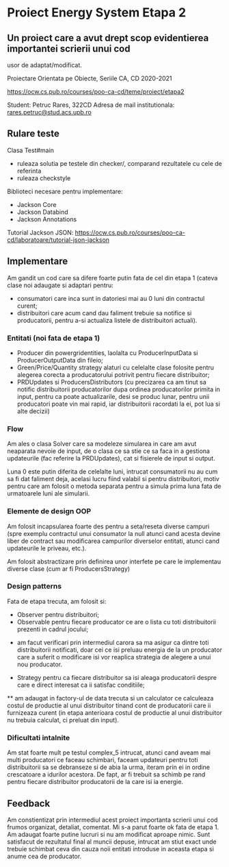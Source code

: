 # Proiect Energy System Etapa 2

## Un proiect care a avut drept scop evidentierea importantei scrierii unui cod
usor de adaptat/modificat.

Proiectare Orientata pe Obiecte, Seriile CA, CD
2020-2021

<https://ocw.cs.pub.ro/courses/poo-ca-cd/teme/proiect/etapa2>

Student: Petruc Rares, 322CD
Adresa de mail institutionala: rares.petruc@stud.acs.upb.ro

## Rulare teste

Clasa Test#main
  * ruleaza solutia pe testele din checker/, comparand rezultatele cu cele de referinta
  * ruleaza checkstyle

Biblioteci necesare pentru implementare:
* Jackson Core 
* Jackson Databind 
* Jackson Annotations

Tutorial Jackson JSON: 
<https://ocw.cs.pub.ro/courses/poo-ca-cd/laboratoare/tutorial-json-jackson>

## Implementare

Am gandit un cod care sa difere foarte putin fata de cel din etapa 1 (cateva
clase noi adaugate si adaptari pentru:
- consumatori care inca sunt in datoriesi mai au 0 luni din contractul curent;
- distribuitori care acum cand dau faliment trebuie sa notifice si producatorii,
pentru a-si actualiza listele de distribuitori actuali).

### Entitati (noi fata de etapa 1)

- Producer din powergridentities, laolalta cu ProducerInputData si
ProducerOutputData din fileio;
- Green/Price/Quantity strategy alaturi cu celelalte clase folosite pentru
alegerea corecta a producatorului potrivit pentru fiecare distribuitor;
- PRDUpdates si ProducersDistributors (cu precizarea ca am tinut sa notific
distribuitorii producatorilor dupa ordinea producatorilor primita in input,
pentru ca poate actualizarile, desi se produc lunar, pentru unii producatori
poate vin mai rapid, iar distribuitorii racordati la ei, pot lua si alte decizii)


### Flow

Am ales o clasa Solver care sa modeleze simularea in care am avut neaparata
nevoie de input, de o clasa ce sa stie ce sa faca in a gestiona updateurile
(fac referire la PRDUpdates), cat si fisierele de input si output.

Luna 0 este putin diferita de celelalte luni, intrucat consumatorii nu au cum
sa fi dat faliment deja, acelasi lucru fiind valabil si pentru distribuitori,
motiv pentru care am folosit o metoda separata pentru a simula prima luna fata
de urmatoarele luni ale simularii.

### Elemente de design OOP

Am folosit incapsularea foarte des pentru a seta/reseta diverse campuri (spre
exemplu contractul unui consumator la null atunci cand acesta devine liber de
contract sau modificarea campurilor diverselor entitati, atunci cand updateurile
le priveau, etc.).

Am folosit abstractizare prin definirea unor interfete pe care le implementau
diverse clase (cum ar fi ProducersStrategy)

### Design patterns

Fata de etapa trecuta, am folosit si:
- Observer pentru distribuitori;
- Observable pentru fiecare producator ce are o lista cu toti distribuitorii
prezenti in cadrul jocului;
* am facut verificari prin intermediul carora sa ma asigur ca dintre toti
distribuitorii notificati, doar cei ce isi preluau energia de la un producator
care a suferit o modificare isi vor reaplica strategia de alegere a unui
nou producator.

- Strategy pentru ca fiecare distribuitor sa isi aleaga producatorii despre
care e direct interesat ca ii satisfac conditiile;

** am adaugat in factory-ul de data trecuta si un calculator ce calculeaza
costul de productie al unui distribuitor tinand cont de producatorii care ii
furnizeaza curent (in etapa anterioara costul de productie al unui distribuitor
nu trebuia calculat, ci preluat din input).

### Dificultati intalnite
Am stat foarte mult pe testul complex_5 intrucat, atunci cand aveam mai multi
producatori ce faceau schimbari, faceam updateuri pentru toti distribuitorii
sa se debranseze si de abia la urma, iteram prin ei in ordine crescatoare
a idurilor acestora. De fapt, ar fi trebuit sa schimb pe rand pentru fiecare
distribuitor producatorii de la care isi ia energie.

## Feedback
Am constientizat prin intermediul acest proiect importanta scrierii unui cod
frumos organizat, detaliat, comentat. Mi s-a parut foarte ok fata de etapa 1.
Am adaugat foarte putine lucruri si nu am modificat aproape nimic. Sunt
satisfacut de rezultatul final al muncii depuse, intrucat am stiut exact
unde trebuie schimbat ceva din cauza noii entitati introduse in aceasta
etapa si anume cea de producator.


